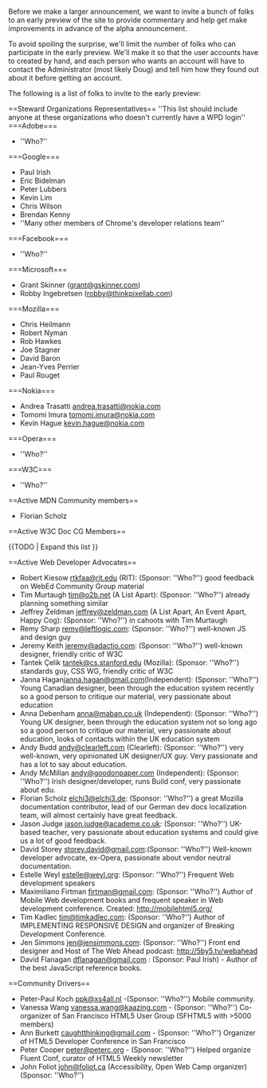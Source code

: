 Before we make a larger announcement, we want to invite a bunch of folks to an early preview of the site to provide commentary and help get make improvements in advance of the alpha announcement.

To avoid spoiling the surprise, we'll limit the number of folks who can participate in the early preview. We'll make it so that the user accounts have to created by hand, and each person who wants an account will have to contact the Administrator (most likely Doug) and tell him how they found out about it before getting an account.

The following is a list of folks to invite to the early preview:

==Steward Organizations Representatives==
''This list should include anyone at these organizations who doesn't currently have a WPD login''
===Adobe===
* ''Who?''

===Google===
* Paul Irish
* Eric Bidelman
* Peter Lubbers
* Kevin Lim
* Chris Wilson
* Brendan Kenny
* ''Many other members of Chrome's developer relations team''

===Facebook===
* ''Who?''

===Microsoft===
* Grant Skinner (grant@gskinner.com)
* Robby Ingebretsen (robby@thinkpixellab.com)

===Mozilla===
* Chris Heilmann
* Robert Nyman
* Rob Hawkes
* Joe Stagner
* David Baron
* Jean-Yves Perrier
* Paul Rouget

===Nokia===
* Andrea Trasatti <andrea.trasatti@nokia.com>
* Tomomi Imura <tomomi.imura@nokia.com>
* Kevin Hague <kevin.hague@nokia.com>

===Opera===
* ''Who?''

===W3C===
* ''Who?''

==Active MDN Community members==
* Florian Scholz

==Active W3C Doc CG Members==

{{TODO | Expand this list }}

==Active Web Developer Advocates==
* Robert Kiesow <rtkfaa@rit.edu> (RIT): (Sponsor: ''Who?'') good feedback on WebEd Community Group material
* Tim Murtaugh <tim@o2b.net> (A List Apart): (Sponsor: ''Who?'') already planning something similar
* Jeffrey Zeldman <jeffrey@zeldman.com> (A List Apart, An Event Apart, Happy Cog): (Sponsor: ''Who?'') in cahoots with Tim Murtaugh
* Remy Sharp <remy@leftlogic.com>: (Sponsor: ''Who?'') well-known JS and design guy
* Jeremy Keith <jeremy@adactio.com>: (Sponsor: ''Who?'') well-known designer, friendly critic of W3C
* Tantek Çelik <tantek@cs.stanford.edu> (Mozilla): (Sponsor: ''Who?'') standards guy, CSS WG, friendly critic of W3C
* Janna Hagan<janna.hagan@gmail.com>(Independent): (Sponsor: ''Who?'') Young Canadian designer, been through the education system recently so a good person to critique our material, very passionate about education
* Anna Debenham <anna@maban.co.uk> (Independent): (Sponsor: ''Who?'') Young UK designer, been through the education system not so long ago so a good person to critique our material, very passionate about education, looks of contacts within the UK education system
* Andy Budd <andy@clearleft.com> (Clearleft): (Sponsor: ''Who?'') very well-known, very opinionated UK designer/UX guy. Very passionate and has a lot to say about education.
* Andy McMillan <andy@goodonpaper.com> (Independent): (Sponsor: ''Who?'') Irish designer/developer, runs Build conf, very passionate about edu.
* Florian Scholz <elchi3@elchi3.de>: (Sponsor: ''Who?'') a great Mozilla documentation contributor, lead of our German dev docs localization team, will almost certainly have great feedback.
* Jason Judge <jason.judge@academe.co.uk>: (Sponsor: ''Who?'') UK-based teacher, very passionate about education systems and could give us a lot of good feedback.
* David Storey <storey.david@gmail.com>:(Sponsor: ''Who?'')  Well-known developer advocate, ex-Opera, passionate about vendor neutral documentation.
* Estelle Weyl <estelle@weyl.org>: (Sponsor: ''Who?'') Frequent Web development speakers
* Maximiliano Firtman <firtman@gmail.com>: (Sponsor: ''Who?'') Author of Mobile Web development books and frequent speaker in Web development conference. Created: http://mobilehtml5.org/
* Tim Kadlec <tim@timkadlec.com>: (Sponsor: ''Who?'') Author of IMPLEMENTING RESPONSIVE DESIGN and organizer of Breaking Development Conference. 
* Jen Simmons <jen@jensimmons.com>: (Sponsor: ''Who?'') Front end designer and Host of The Web Ahead podcast: http://5by5.tv/webahead
* David Flanagan <dflanagan@gmail.com> : (Sponsor: Paul Irish) - Author of the best JavaScript reference books.

==Community Drivers==
* Peter-Paul Koch <ppk@xs4all.nl> -(Sponsor: ''Who?'')  Mobile community.
* Vanessa Wang <vanessa.wang@kaazing.com> - (Sponsor: ''Who?'') Co-organizer of San Francisco HTML5 User Group (SFHTML5 with >5000 members)
* Ann Burkett <caughtthinking@gmail.com> - (Sponsor: ''Who?'') Organizer of HTML5 Developer Conference in San Francisco 
* Peter Cooper <peter@peterc.org> - (Sponsor: ''Who?'') Helped organize Fluent Conf, curator of HTML5 Weekly newsletter
* John Foliot <john@foliot.ca> (Accessibility, Open Web Camp organizer) (Sponsor: ''Who?'')